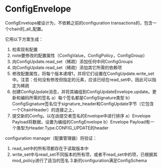# ConfigEnvelope

ConfigEnvelope被设计为，不依赖之前的configuration transactions的，包含一个chain的_all_配置。

它用以下方案生成：
1.  检索现有配置
2.  note要修改的配置属性（ConfigValue，ConfigPolicy，ConfigGroup）
3.  向ConfigUpdate.read_set（稀疏）添加任何中间ConfigGroups
4.  向ConfigUpdate.read_set（稀疏）添加其它所需的依赖项
5.  修改配置属性，将每个版本递增1，并将它们设置在ConfigUpdate.write_set中。注意：任何没有修改但指定的元素，应该已经在read_set中，因此可以指定为稀疏
6.  创建ConfigUpdate消息，并将其编组到ConfigUpdateEnvelope.update。更新和编码所需的签名
  a）每个签名都是ConfigSignature类型
  b）ConfigSignature签名位于signature_header和ConfigUpdate字节（它包含一个ChainHeader）的连接之上，
9.   提交新的Config，以在由提交者签名的Envelope中进行排序
  a）Envelope Payload将数据，设置为编组的ConfigEnvelope
  b）Envelope Payload有一个类型为Header.Type.CONFIG_UPDATE的header

configuration manager（配置管理器）将验证：
 1. read_set中的所有项都存在于读取版本中
 2. write_set中与read_set不同版本的所有项，或者不read_set中的项，已根据其mod_policy进行了适当的签名
 3.新的configuration满足ConfigSchema


